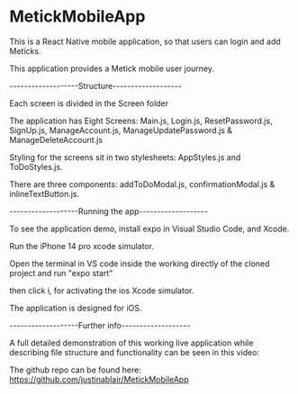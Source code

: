 # MetickMobileApp
This is a React Native mobile application, so that users can login and add Meticks.

This application provides a Metick mobile user journey.

-------------------Structure------------------- 

Each screen is divided in the Screen folder

The application has Eight Screens: Main.js, Login.js, ResetPassword.js, SignUp.js, ManageAccount.js, ManageUpdatePassword.js & ManageDeleteAccount.js

Styling for the screens sit in two stylesheets: AppStyles.js and ToDoStyles.js.  

There are three components: addToDoModal.js, confirmationModal.js & inlineTextButton.js.



-------------------Running the app------------------- 


To see the application demo, install expo in Visual Studio Code, and Xcode.

Run the iPhone 14 pro xcode simulator.

Open the terminal in VS code inside the working directly of the cloned project and run "expo start"

then click i, for activating the ios Xcode simulator.

The application is designed for iOS.



-------------------Further info------------------- 

A full detailed demonstration of this working live application while describing  file structure and functionality 
can be seen in this video:


The github repo can be found here: https://github.com/justinablair/MetickMobileApp
